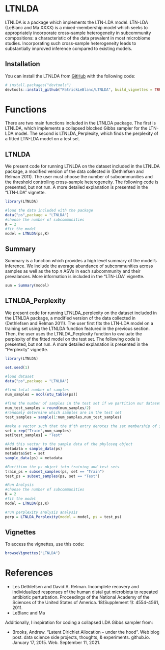 
<!-- README.md is generated from README.Rmd. Please edit that file -->

# LTNLDA

<!-- badges: start -->
<!-- badges: end -->

LTNLDA is a package which implements the LTN-LDA model. LTN-LDA (LeBlanc
and Ma XXXX) is a mixed-membership model which seeks to appropriately
incorporate cross-sample heterogeneity in subcommunity compositions: a
characteristic of the data prevalent in most microbiome studies.
Incorporating such cross-sample heterogeneity leads to substantially
improved inference compared to existing models.

## Installation

You can install the LTNLDA from [GitHub](https://github.com/) with the
following code:

``` r
# install.packages("devtools")
devtools::install_github("PatrickLeBlanc/LTNLDA", build_vignettes = TRUE)
```

# Functions

There are two main functions included in the LTNLDA package. The first
is LTNLDA, which implements a collapsed blocked Gibbs sampler for the
LTN-LDA model. The second is LTNLDA\_Perplexity, which finds the
perplexity of a fitted LTN-LDA model on a test set.

## LTNLDA

We present code for running LTNLDA on the dataset included in the LTNLDA
package, a modified version of the data collected in (Dethlefsen and
Relman 2011). The user must choose the number of subcommunities and the
threshold controlling cross-sample heterogeneity. The following code is
presented, but not run. A more detailed explanation is presented in the
“LTN-LDA” vignette.

``` r
library(LTNLDA)

#load the data included with the package
data("ps",package = "LTNLDA")
#choose the number of subcommunities
K = 2
#fit the model
model = LTNLDA(ps,K)
```

## Summary

Summary is a function which provides a high level summary of the model’s
inference. We include the average abundance of subcommunities across
samples as well as the top *n* ASVs in each subcommunity and their
prevalances. More information is included in the “LTN-LDA” vignette.

``` r
sum = Summary(model)
```

## LTNLDA\_Perplexity

We present code for running LTNLDA\_perplexity on the dataset included
in the LTNLDA package, a modified version of the data collected in
(Dethlefsen and Relman 2011). The user first fits the LTN-LDA model on a
training set using the LTNLDA function featured in the previous section.
Then, the user uses the LTNLDA\_Perplexity function to evaluate the
perplexity of the fitted model on the test set. The following code is
presented, but not run. A more detailed explanation is presented in the
“Perplexity” vignette.

``` r
library(LTNLDA)

set.seed(1)

#load dataset
data("ps",package = "LTNLDA")

#find total number of samples
num_samples = ncol(otu_table(ps))

#find the number of samples in the test set if we partition our dataset in half
num_test_samples = round(num_samples/2)
#randomly determine which samples are in the test set
test_samples = sample(1:num_samples,num_test_samples) 

#make a vector such that the d^th entry denotes the set membership of sample d
set = rep("Train",num_samples)
set[test_samples] = "Test"

#Add this vector to the sample data of the phyloseq object
metadata = sample_data(ps)
metadata$Set = set
sample_data(ps) = metadata

#Partition the ps object into training and test sets
train_ps = subset_samples(ps, set == "Train")
test_ps = subset_samples(ps, set == "Test")

#Run Analysis 
#choose the number of subcommunities
K = 2
#fit the model
model = LTNLDA(ps,K)

#run perplexity analysis analysis
perp = LTNLDA_Perplexity(model = model, ps = test_ps)
```

## Vignettes

To access the vignettes, use this code:

``` r
browseVignettes("LTNLDA")
```

# References

-   Les Dethlefsen and David A. Relman. Incomplete recovery and
    individualized responses of the human distal gut microbiota to
    repeated antibiotic perturbation. Proceedings of the National
    Academy of the Sciences of the United States of America.
    18(Supplement 1): 4554-4561, 2011.
-   LeBlanc and Ma

Additionally, I inspiration for coding a collapsed LDA Gibbs sampler
from:

-   Brooks, Andrew. “Latent Dirichlet Allocation – under the hood”. Web
    blog post. data science side projects, thoughts, & experiments.
    github.io. January 17, 2015. Web. September 11, 2021.
